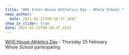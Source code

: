 ```yaml
---
title: "WHS Inter-House Athletics Day - Whole School "
news_author:
  date: 2021-02-22T00:36:37.169Z
show_in_slider: true
date: 2021-02-22T00:36:37.412Z
---
```

[WHS House Athletics Day](https://res.cloudinary.com/whanganuihigh/image/upload/v1613953868/newsletters/Inter_-_House_Athletics_Day_Thursday_25_March_2021.pdf) - Thursday 25 February  
Whole School participating 